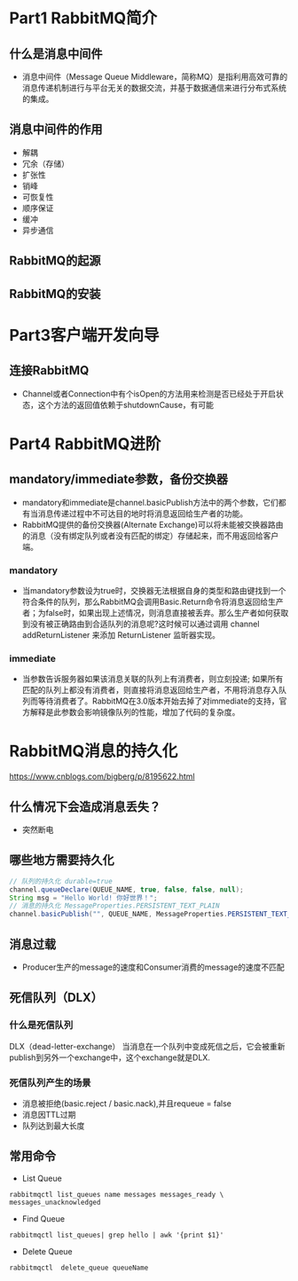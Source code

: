 # Part1 RabbitMQ简介
## 什么是消息中间件
* 消息中间件（Message Queue Middleware，简称MQ）是指利用高效可靠的消息传递机制进行与平台无关的数据交流，并基于数据通信来进行分布式系统的集成。

## 消息中间件的作用
* 解耦
* 冗余（存储）
* 扩张性
* 销峰
* 可恢复性
* 顺序保证
* 缓冲
* 异步通信

## RabbitMQ的起源

## RabbitMQ的安装

# Part3客户端开发向导
## 连接RabbitMQ
* Channel或者Connection中有个isOpen的方法用来检测是否已经处于开启状态，这个方法的返回值依赖于shutdownCause，有可能

# Part4 RabbitMQ进阶
## mandatory/immediate参数，备份交换器
* mandatory和immediate是channel.basicPublish方法中的两个参数，它们都有当消息传递过程中不可达目的地时将消息返回给生产者的功能。
* RabbitMQ提供的备份交换器(Alternate Exchange)可以将未能被交换器路由的消息（没有绑定队列或者没有匹配的绑定）存储起来，而不用返回给客户端。

### mandatory
* 当mandatory参数设为true时，交换器无法根据自身的类型和路由键找到一个符合条件的队列，那么RabbitMQ会调用Basic.Return命令将消息返回给生产者；为false时，如果出现上述情况，则消息直接被丢弃。那么生产者如何获取到没有被正确路由到合适队列的消息呢?这时候可以通过调用
channel addReturnListener 来添加 ReturnListener 监昕器实现。

### immediate
* 当参数告诉服务器如果该消息关联的队列上有消费者，则立刻投递; 如果所有匹配的队列上都没有消费者，则直接将消息返回给生产者，不用将消息存入队列而等待消费者了。RabbitMQ在3.0版本开始去掉了对immediate的支持，官方解释是此参数会影响镜像队列的性能，增加了代码的复杂度。

# RabbitMQ消息的持久化
https://www.cnblogs.com/bigberg/p/8195622.html
## 什么情况下会造成消息丢失？
* 突然断电

## 哪些地方需要持久化
```java
// 队列的持久化 durable=true
channel.queueDeclare(QUEUE_NAME, true, false, false, null);
String msg = "Hello World! 你好世界！";
// 消息的持久化 MessageProperties.PERSISTENT_TEXT_PLAIN
channel.basicPublish("", QUEUE_NAME, MessageProperties.PERSISTENT_TEXT_PLAIN, msg.getBytes());
```

## 消息过载
* Producer生产的message的速度和Consumer消费的message的速度不匹配

## 死信队列（DLX）
### 什么是死信队列
DLX（dead-letter-exchange） 当消息在一个队列中变成死信之后，它会被重新publish到另外一个exchange中，这个exchange就是DLX.
### 死信队列产生的场景
* 消息被拒绝(basic.reject / basic.nack),并且requeue = false
* 消息因TTL过期
* 队列达到最大长度

## 常用命令

* List Queue
``` shell
rabbitmqctl list_queues name messages messages_ready \ messages_unacknowledged
```

* Find Queue
```
rabbitmqctl list_queues| grep hello | awk '{print $1}'
```

* Delete Queue
```
rabbitmqctl  delete_queue queueName
```